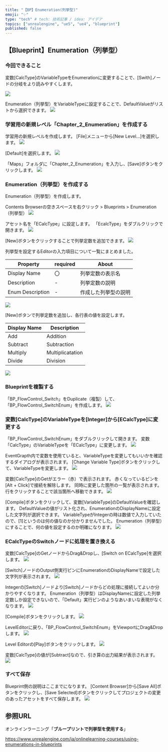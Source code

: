 ```yaml
---
title: "【BP】Enumeration(列挙型)"
emoji: "✨"
type: "tech" # tech: 技術記事 / idea: アイデア
topics: ["unrealengine", "ue5", "ue4", "blueprint"]
published: false
---
```


## 【Blueprint】Enumeration（列挙型）

### 今回できること
変数[CalcType]のVariableTypeをEnumerationに変更することで、[Swith]ノードの分岐をより読みやすくします。

![](/images/books/ue5_starter_cpp_and_bp_001/chap_02_bp-enumeration/2022-01-24-10-35-50.png)

Enumeration（列挙型）をVariableTypeに設定することで、DefaultValueがリストから選択できます。
![](/images/books/ue5_starter_cpp_and_bp_001/chap_02_bp-enumeration/2022-01-24-10-37-33.png)

### 学習用の新規レベル「Chapter_2_Enumeration」を作成する

学習用の新規レベルを作成します。
[File]メニューから[New Level…]を選択します。
![](/images/books/ue5_starter_cpp_and_bp_001/chap_02_bp-enumeration/2022-01-24-08-49-02.png)

[Default]を選択します。
![](/images/books/ue5_starter_cpp_and_bp_001/chap_02_bp-enumeration/2022-01-24-08-49-18.png)

「Maps」フォルダに「Chapter_2_Enumeration」を入力し、[Save]ボタンをクリックします。
![](/images/books/ue5_starter_cpp_and_bp_001/chap_02_bp-enumeration/2022-01-24-08-52-19.png)


### Enumeration（列挙型）を作成する

Enumeration（列挙型）を作成します。

Contents Browserの空きスペースを右クリック > Blueprints > Enumeration（列挙型）
![](/images/books/ue5_starter_cpp_and_bp_001/chap_02_bp-enumeration/2022-01-24-09-04-13.png)

アセット名を「ECalcType」に設定します。
「EcalcType」をダブルクリックで開きます。
![](/images/books/ue5_starter_cpp_and_bp_001/chap_02_bp-enumeration/2022-01-24-09-05-38.png)


[New]ボタンをクリックすることで列挙定数を追加できます。
![](/images/books/ue5_starter_cpp_and_bp_001/chap_02_bp-enumeration/2022-01-24-09-15-13.png)

列挙型を設定するEditorの入力項目について一覧にまとめました。

| Property         | required | About                |
| ---------------- | -------- | -------------------- |
| Display Name     | 〇       | 列挙定数の表示名     |
| Description      | -        | 列挙定数の説明       |
| Enum Description | -        | 作成した列挙型の説明 |

![](/images/books/ue5_starter_cpp_and_bp_001/chap_02_bp-enumeration/2022-01-24-09-22-33.png)

[New]ボタンで列挙定数を追加し、各行表の値を設定します。

| Display Name | Description      |
| ------------ | ---------------- |
| Add          | Addition         |
| Subtract     | Subtraction      |
| Multiply     | Multiplicatation |
| Divide       | Division         |

![](/images/books/ue5_starter_cpp_and_bp_001/chap_02_bp-enumeration/2022-01-24-09-24-23.png)

### Blueprintを複製する

「BP_FlowControl_Switch」をDuplicate（複製）して、「BP_FlowControl_SwitchEnum」を作成します。
![](/images/books/ue5_starter_cpp_and_bp_001/chap_02_bp-enumeration/2022-01-24-09-01-54.png)


### 変数[CalcType]のVariableTypeを[Integer]から[ECalcType]に変更する

「BP_FlowControl_SwitchEnum」をダブルクリックして開きます。
変数「CalcType」のVariableTypeを「ECalcType」に変更します。
![](/images/books/ue5_starter_cpp_and_bp_001/chap_02_bp-enumeration/2022-01-24-09-48-38.png)

EventGrapth内で変数を使用ていると、VariableTypeを変更してもいいかを確認するダイアログが表示されます。
[Change Variable Type]ボタンをクリックして、VariableTypeを変更します。
![](/images/books/ue5_starter_cpp_and_bp_001/chap_02_bp-enumeration/2022-01-24-09-53-09.png)

変数[CalcType]のGetがエラー（赤）で表示されます。
赤くなっているピンを[Alt + Click]で接続を解除します。
同時に変更した箇所の一覧が表示されます。行をクリックすることで該当箇所へ移動できます。
![](/images/books/ue5_starter_cpp_and_bp_001/chap_02_bp-enumeration/2022-01-24-09-55-09.png)

[Compile]ボタンをクリックして、変数[VariableType]のDefaultValueを確認します。
DefaultValueの値がリスト化され、EnumerationのDisplayNameに設定した文字列が選択できます。
VariableTypeがIntegerの時は数値で入力していたので、[1]というのは何の値なのか分かりませんでした。
Enumeration（列挙型）にすることで、何の値を設定するのか明確になります。
![](/images/books/ue5_starter_cpp_and_bp_001/chap_02_bp-enumeration/2022-01-24-10-11-31.png)

### ECalcTypeのSwitchノードに処理を置き換える

変数[CalcType]のGetノードからDrag&Dropし、[Switch on ECalcType]を選択します。
![](/images/books/ue5_starter_cpp_and_bp_001/chap_02_bp-enumeration/2022-01-24-09-59-42.png)

[Switch]ノードのOutput側実行ピンにEnumerationのDisplayNameで設定した文字列が表示されます。
![](/images/books/ue5_starter_cpp_and_bp_001/chap_02_bp-enumeration/2022-01-24-10-01-22.png)

Integerの[Switch]ノードより[Switch]ノードからどの処理に接続してよいか分かりやすくなります。
Enumeration（列挙型）はDisplayNameに設定した列挙定数しか設定できないので、「Default」実行ピンのようなあいまいな表現がなくなります。
![](/images/books/ue5_starter_cpp_and_bp_001/chap_02_bp-enumeration/2022-01-24-10-03-46.png)

[Compile]ボタンをクリックします。
![](/images/books/ue5_starter_cpp_and_bp_001/chap_02_bp-enumeration/2022-01-24-10-20-57.png)

LevelEditorに戻り、「BP_FlowControl_SwitchEnum」をViewportにDrag&Dropします。
![](/images/books/ue5_starter_cpp_and_bp_001/chap_02_bp-enumeration/2022-01-24-10-19-33.png)

Level Editorの[Play]ボタンをクリックします。
![](/images/books/ue5_starter_cpp_and_bp_001/chap_02_bp-enumeration/2022-01-24-10-21-20.png)

変数[CalcType]の値が[Subtract]なので、引き算の出力結果が表示されます。
![](/images/books/ue5_starter_cpp_and_bp_001/chap_02_bp-enumeration/2022-01-24-10-21-59.png)

### すべて保存
Blueprint側の説明はここまでになります。
[Content Browser]から[Save All]ボタンをクリックし、[Save Selected]ボタンをクリックしてプロジェクトの変更のあったアセットをすべて保存します。
![](/images/books/ue5_starter_cpp_and_bp_001/chap_02_bp-enumeration/2022-01-24-10-31-44.png)


## 参照URL

オンラインラーニング「**ブループリントで列挙型を使用する**」

https://www.unrealengine.com/ja/onlinelearning-courses/using-enumerations-in-blueprints

